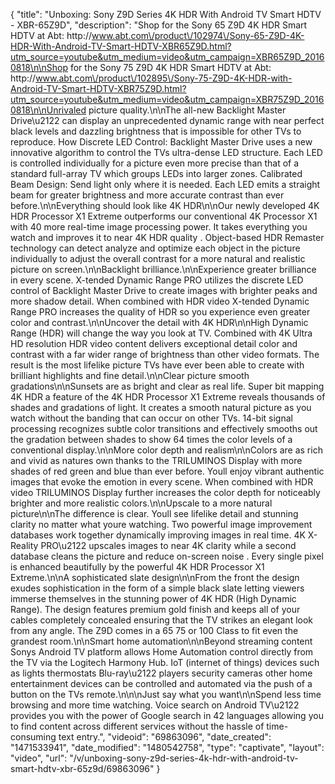{
    "title": "Unboxing: Sony Z9D Series 4K HDR With Android TV Smart HDTV - XBR-65Z9D",
    "description": "Shop for the Sony 65 Z9D 4K HDR Smart HDTV at Abt: http:\/\/www.abt.com\/product\/102974\/Sony-65-Z9D-4K-HDR-With-Android-TV-Smart-HDTV-XBR65Z9D.html?utm_source=youtube&utm_medium=video&utm_campaign=XBR65Z9D_20160818\n\nShop for the Sony 75 Z9D 4K HDR Smart HDTV at Abt: http:\/\/www.abt.com\/product\/102895\/Sony-75-Z9D-4K-HDR-with-Android-TV-Smart-HDTV-XBR75Z9D.html?utm_source=youtube&utm_medium=video&utm_campaign=XBR75Z9D_20160818\n\nUnrivaled picture quality.\n\nThe all-new Backlight Master Drive\u2122 can display an unprecedented dynamic range with near perfect black levels and dazzling brightness that is impossible for other TVs to reproduce. How Discrete LED Control: Backlight Master Drive uses a new innovative algorithm to control the TVs ultra-dense LED structure. Each LED is controlled individually for a picture even more precise than that of a standard full-array TV which groups LEDs into larger zones. Calibrated Beam Design: Send light only where it is needed. Each LED emits a straight beam for greater brightness and more accurate contrast than ever before.\n\nEverything should look like 4K HDR\n\nOur newly developed 4K HDR Processor X1 Extreme outperforms our conventional 4K Processor X1 with 40 more real-time image processing power. It takes everything you watch and improves it to near 4K HDR quality . Object-based HDR Remaster technology can detect analyze and optimize each object in the picture individually to adjust the overall contrast for a more natural and realistic picture on screen.\n\nBacklight brilliance.\n\nExperience greater brilliance in every scene. X-tended Dynamic Range PRO utilizes the discrete LED control of Backlight Master Drive to create images with brighter peaks and more shadow detail. When combined with HDR video X-tended Dynamic Range PRO increases the quality of HDR so you experience even greater color and contrast.\n\nUncover the detail with 4K HDR\n\nHigh Dynamic Range (HDR) will change the way you look at TV. Combined with 4K Ultra HD resolution  HDR video content delivers exceptional detail color and contrast with a far wider range of brightness than other video formats. The result is the most lifelike picture TVs have ever been able to create with brilliant highlights and fine detail.\n\nClear picture smooth gradations\n\nSunsets are as bright and clear as real life. Super bit mapping 4K HDR a feature of the 4K HDR Processor X1 Extreme reveals thousands of shades and gradations of light. It creates a smooth natural picture as you watch without the banding that can occur on other TVs. 14-bit signal processing recognizes subtle color transitions and effectively smooths out the gradation between shades to show 64 times the color levels of a conventional display.\n\nMore color depth and realism\n\nColors are as rich and vivid as natures own thanks to the TRILUMINOS Display with more shades of red green and blue than ever before. Youll enjoy vibrant authentic images that evoke the emotion in every scene. When combined with HDR video TRILUMINOS Display further increases the color depth for noticeably brighter and more realistic colors.\n\nUpscale to a more natural picture\n\nThe difference is clear. Youll see lifelike detail and stunning clarity no matter what youre watching. Two powerful image improvement databases work together dynamically improving images in real time. 4K X-Reality PRO\u2122 upscales images to near 4K clarity while a second database cleans the picture and reduce on-screen noise . Every single pixel is enhanced beautifully by the powerful 4K HDR Processor X1 Extreme.\n\nA sophisticated slate design\n\nFrom the front the design exudes sophistication in the form of a simple black slate letting viewers immerse themselves in the stunning power of 4K HDR (High Dynamic Range). The design features premium gold finish and keeps all of your cables completely concealed ensuring that the TV strikes an elegant look from any angle. The Z9D comes in a 65 75 or 100 Class to fit even the grandest room.\n\nSmart home automation\n\nBeyond streaming content Sonys Android TV platform allows Home Automation control directly from the TV via the Logitech Harmony Hub. IoT (internet of things) devices such as lights thermostats Blu-ray\u2122 players security cameras other home entertainment devices can be controlled and automated via the push of a button on the TVs remote.\n\n\nJust say what you want\n\nSpend less time browsing and more time watching. Voice search on Android TV\u2122 provides you with the power of Google search in 42 languages allowing you to find content across different services without the hassle of time-consuming text entry.",
    "videoid": "69863096",
    "date_created": "1471533941",
    "date_modified": "1480542758",
    "type": "captivate",
    "layout": "video",
    "url": "\/v\/unboxing-sony-z9d-series-4k-hdr-with-android-tv-smart-hdtv-xbr-65z9d\/69863096"
}